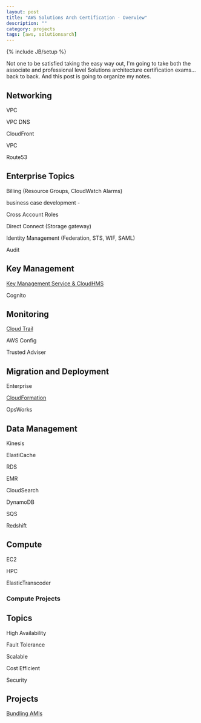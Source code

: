 ```yaml
---
layout: post
title: "AWS Solutions Arch Certification - Overview"
description: ""
category: projects
tags: [aws, solutionsarch]
---
```

{% include JB/setup %}

Not one to be satisfied taking the easy way out, I'm going to take both the associate and professional level Solutions architecture certification exams... back to back. And this post is going to organize my notes.





## Networking
VPC

VPC DNS

CloudFront

VPC

Route53

## Enterprise Topics

Billing (Resource Groups, CloudWatch Alarms)

business case development - 

Cross Account Roles

Direct Connect (Storage gateway)

Identity Management (Federation, STS, WIF, SAML)

Audit


## Key Management
[Key Management Service & CloudHMS](/posts/aws-solutions-arch-kms-hsm)

Cognito

## Monitoring
[Cloud Trail](/posts/aws-solutions-arch-cloudtrail)

AWS Config

Trusted Adviser

## Migration and Deployment

Enterprise 

[CloudFormation]()

OpsWorks

## Data Management

Kinesis

ElastiCache

RDS

EMR

CloudSearch

DynamoDB

SQS

Redshift

## Compute
EC2

HPC

ElasticTranscoder

### Compute Projects


## Topics
High Availability

Fault Tolerance

Scalable

Cost Efficient

Security

## Projects
[Bundling AMIs](/projects/aws-project-bundling-amis)
